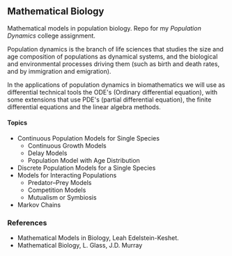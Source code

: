 ## Mathematical Biology

Mathematical models in population biology. Repo for my _Population Dynamics_ college assignment. 

Population dynamics is the branch of life sciences that studies the size and age composition of populations as dynamical systems, and the biological and environmental processes driving them (such as birth and death rates, and by immigration and emigration). 

In the applications of population dynamics in biomathematics we will use as differential technical tools the ODE's (Ordinary differential equation), with some extensions that use PDE's (partial differential equation), the finite differential equations and the linear algebra methods.

#### Topics 
-  Continuous Population Models for Single Species
    - Continuous Growth Models
    - Delay Models
    - Population Model with Age Distribution
- Discrete Population Models for a Single Species
-  Models for Interacting Populations
    - Predator–Prey Models
    -  Competition Models
    - Mutualism or Symbiosis
- Markov Chains 

### References
- Mathematical Models in Biology, Leah Edelstein-Keshet. 
- Mathematical Biology, L. Glass, J.D. Murray
